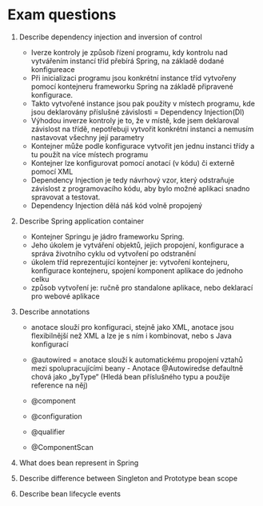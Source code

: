 # Exam questions

1. Describe dependency injection and inversion of control
    - Iverze kontroly je způsob řízení programu, kdy kontrolu nad vytvářením instancí tříd přebírá Spring, na základě dodané konfigureace
    - Při inicializaci programu jsou konkrétní instance tříd vytvořeny pomocí kontejneru frameworku Spring na základě připravené konfigurace.
    - Takto vytvořené instance jsou pak použity v místech programu, kde jsou deklarovány příslušné závislosti = Dependency Injection(DI)
    - Výhodou inverze kontroly je to, že v místě, kde jsem deklaroval závislost na třídě, nepotřebuji vytvořit konkrétní instanci a nemusím nastavovat všechny její parametry
    - Kontejner může podle konfigurace vytvořit jen jednu instanci třídy a tu použít na více místech programu
    - Kontejner lze konfigurovat pomocí anotací (v kódu) či externě pomocí XML
    - Dependency Injection je tedy návrhový vzor, který odstraňuje závislost z programovacího kódu, aby bylo možné aplikaci snadno spravovat a testovat. 
    - Dependency Injection dělá náš kód volně propojený

2. Describe Spring application container
    - Kontejner Springu je jádro frameworku Spring.
    - Jeho úkolem je vytváření objektů, jejich propojení, konfigurace a správa životního cyklu od vytvoření po odstranění
    - úkolem tříd reprezentující kontejner je: vytvoření kontejneru, konfigurace kontejneru, spojení komponent aplikace do jednoho celku
    - způsob vytvoření je: ručně pro standalone aplikace, nebo deklarací pro webové aplikace

3. Describe annotations
    - anotace slouží pro konfiguraci, stejně jako XML, anotace jsou flexibilnější než XML a lze je s ním i kombinovat, nebo s Java konfigurací
    - @autowired = anotace slouží k automatickému propojení vztahů mezi spolupracujícími beany 
                - Anotace @Autowiredse defaultně chová jako „byType“ (Hledá bean příslušného typu a použije reference na něj)
   
    - @component
    
    - @configuration
    
    - @qualifier
    
    - @ComponentScan


4. What does bean represent in Spring

5. Describe difference between Singleton and Prototype bean scope

6. Describe bean lifecycle events
